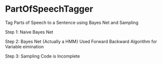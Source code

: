 PartOfSpeechTagger
==================

Tag Parts of Speech to a Sentence using Bayes Net and Sampling

Step 1: Naive Bayes Net

Step 2: Bayes Net {Actually a HMM}
        Used Forward Backward Algorithm for Variable eimination

Step 3: Sampling 
        Code is Incomplete

